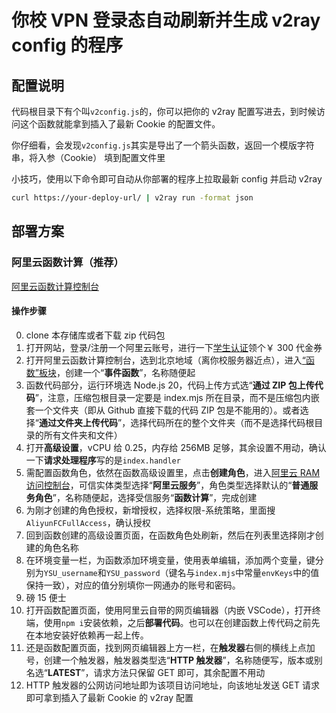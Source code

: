 # 你校 VPN 登录态自动刷新并生成 v2ray config 的程序

## 配置说明

代码根目录下有个叫`v2config.js`的，你可以把你的 v2ray 配置写进去，到时候访问这个函数就能拿到插入了最新 Cookie 的配置文件。

你仔细看，会发现`v2config.js`其实是导出了一个箭头函数，返回一个模版字符串，将入参（Cookie） 填到配置文件里

小技巧，使用以下命令即可自动从你部署的程序上拉取最新 config 并启动 v2ray

```bash
curl https://your-deploy-url/ | v2ray run -format json
```

## 部署方案

### 阿里云函数计算（推荐）

[阿里云函数计算控制台](https://fcnext.console.aliyun.com/)

#### 操作步骤

0. clone 本存储库或者下载 zip 代码包
1. 打开网站，登录/注册一个阿里云账号，进行一下[学生认证](https://account.console.aliyun.com/v2/#/student)领个￥ 300 代金券
2. 打开阿里云函数计算控制台，选到北京地域（离你校服务器近点），进入[“函数”板块](https://fcnext.console.aliyun.com/cn-beijing/functions)，创建一个“**事件函数**”，名称随便起
3. 函数代码部分，运行环境选 Node.js 20，代码上传方式选“**通过 ZIP 包上传代码**”，注意，压缩包根目录一定要是 index.mjs 所在目录，而不是压缩包内嵌套一个文件夹（即从 Github 直接下载的代码 ZIP 包是不能用的）。或者选择“**通过文件夹上传代码**”，选择代码所在的整个文件夹（而不是选择代码根目录的所有文件夹和文件）
4. 打开**高级设置**，vCPU 给 0.25，内存给 256MB 足够，其余设置不用动，确认一下**请求处理程序**写的是`index.handler`
5. 需配置函数角色，依然在函数高级设置里，点击**创建角色**，进入[阿里云 RAM 访问控制台](https://ram.console.aliyun.com/roles/create)，可信实体类型选择“**阿里云服务**”，角色类型选择默认的“**普通服务角色**”，名称随便起，选择受信服务“**函数计算**”，完成创建
6. 为刚才创建的角色授权，新增授权，选择权限-系统策略，里面搜`AliyunFCFullAccess`，确认授权
7. 回到函数创建的高级设置页面，在函数角色处刷新，然后在列表里选择刚才创建的角色名称
8. 在环境变量一栏，为函数添加环境变量，使用表单编辑，添加两个变量，键分别为`YSU_username`和`YSU_password`（键名与`index.mjs`中常量`envKeys`中的值保持一致），对应的值分别填你一网通办的账号和密码。
9. 磅 15 便士
10. 打开函数配置页面，使用阿里云自带的网页编辑器（内嵌 VSCode），打开终端，使用`npm i`安装依赖，之后**部署代码**。也可以在创建函数上传代码之前先在本地安装好依赖再一起上传。
11. 还是函数配置页面，找到网页编辑器上方一栏，在**触发器**右侧的横线上点加号，创建一个触发器，触发器类型选“**HTTP 触发器**”，名称随便写，版本或别名选“**LATEST**”，请求方法只保留 GET 即可，其余配置不用动
12. HTTP 触发器的公网访问地址即为该项目访问地址，向该地址发送 GET 请求即可拿到插入了最新 Cookie 的 v2ray 配置
